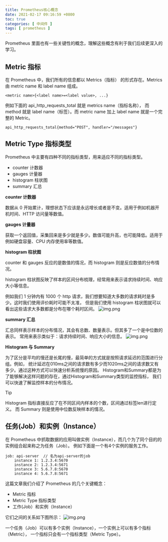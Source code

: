 ```yaml
---
title: Prometheus核心概念
date: 2021-02-17 09:16:59 +0800
toc: true
categories: [ 中间件 ]
tags: [ prometheus ]
---
```


Prometheus 里面也有一些关键性的概念，理解这些概念有利于我们后续更深入的学习。

<!-- more -->

## Metric 指标
在 Prometheus 中，我们所有的信息都以 Metrics（指标） 的形式存在。Metrics 由 metric name 和 label name 组成。
```
<metric name>{<label name>=<label value>, ...}
```
例如下面的 api_http_requests_total 就是 metrics name（指标名称），
而 method 就是 label name（标签）。而 metric name 加上 label name 就是一个完整的 Metric。
```
api_http_requests_total{method="POST", handler="/messages"}
```

## Metric Type 指标类型
Prometheus 中主要有四种不同的指标类型，用来适应不同的指标类型。

* counter 计数器
* gauges 计量器
* histogram 柱状图
* summary 汇总

**counter 计数器**

数据从 0 开始累计，理想状态下应该是永远增长或者是不变。适用于例如机器开机时间、HTTP 访问量等数值。

**gauges 计量器**

获取一个返回值，采集回来是多少就是多少。数值可能升高，也可能降低。适用于例如硬盘容量、CPU 内存使用率等数值。

**histogram 柱状图**

counter 和 gauges 反应的是数值的情况，而 histogram 则是反应数值的分布情况。

histogram 柱状图反映了样本的区间分布梳理，经常用来表示请求持续时间、响应大小等信息。

例如我们 1 分钟内有 1000 个 http 请求，我们想要知道大多数的请求耗时是多少。这时我们使用评价耗时可能不太准，
但是我们使用 histogram 柱状图就可以看出这些请求大多数都是分布在哪个耗时区间。
![img.png](https://xnstatic-1253397658.file.myqcloud.com/20230715-10.png)

**summary 汇总**

汇总同样表示样本的分布情况，其会有总数、数量表示。但其多了一个是中位数的表示。
常用来表示类似于：请求持续时间、响应大小的信息。
![img.png](https://xnstatic-1253397658.file.myqcloud.com/20230715-11.png)

**Histogram 与 Summary**

为了区分是平均的慢还是长尾的慢，最简单的方式就是按照请求延迟的范围进行分组。例如，
统计延迟在010ms之间的请求数有多少而1020ms之间的请求数又有多少。通过这种方式可以快速分析系统慢的原因。
Histogram和Summary都是为了能够解决这样问题的存在，通过Histogram和Summary类型的监控指标，
我们可以快速了解监控样本的分布情况。

> [!TIP]
> Histogram 指标直接反应了在不同区间内样本的个数，区间通过标签len进行定义。
> 而 Summary 则是使用中位数反映样本的情况。

## 任务(Job）和实例（Instance）
在 Prometheus 中抓取数据的应用叫做实例（Instance），而几个为了同个目的的实例组合起来称之为任务（Job）。
例如下面是一个有4个实例的服务工作。
```
job: api-server  // 名为api-server的job
    instance 1: 1.2.3.4:5670  
    instance 2: 1.2.3.4:5671  
    instance 3: 5.6.7.8:5670
    instance 4: 5.6.7.8:5671
```

这篇文章我们介绍了 Prometheus 的几个关键概念：

* Metric 指标
* Metric Type 指标类型
* 工作(Job）和实例（Instance）

它们之间的关系如下图所示：
![img.png](https://xnstatic-1253397658.file.myqcloud.com/20230715-12.png)

一个任务（Job）可以有多个实例（Instance），一个实例上可以有多个指标（Metric），
一个指标只会有一个指标类型（Metric Type）。
